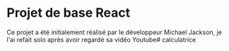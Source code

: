 Projet de base React
====================

Ce projet a été initialement réalisé par le développeur Michael Jackson, je l'ai refait solo après avoir regardé sa vidéo Youtube# calculatrice
